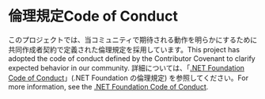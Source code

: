 # <a name="code-of-conduct"></a><span data-ttu-id="a21e1-101">倫理規定</span><span class="sxs-lookup"><span data-stu-id="a21e1-101">Code of Conduct</span></span>

<span data-ttu-id="a21e1-102">このプロジェクトでは、当コミュニティで期待される動作を明らかにするために共同作成者契約で定義された倫理規定を採用しています。</span><span class="sxs-lookup"><span data-stu-id="a21e1-102">This project has adopted the code of conduct defined by the Contributor Covenant to clarify expected behavior in our community.</span></span>
<span data-ttu-id="a21e1-103">詳細については、「[.NET Foundation Code of Conduct](https://dotnetfoundation.org/code-of-conduct)」(.NET Foundation の倫理規定) を参照してください。</span><span class="sxs-lookup"><span data-stu-id="a21e1-103">For more information, see the [.NET Foundation Code of Conduct](https://dotnetfoundation.org/code-of-conduct).</span></span>
